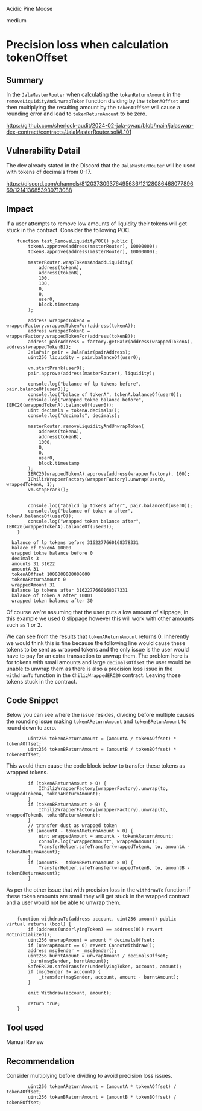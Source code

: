 Acidic Pine Moose

medium

# Precision loss when calculation tokenOffset

## Summary
In the `JalaMasterRouter` when calculating the `tokenReturnAmount` in the `removeLiquidityAndUnwrapToken` function dividing by the `tokenAOffset` and then multiplying the resulting amount by the `tokenAOffset` will cause a rounding error and lead to `tokenReturnAmount` to be zero.

https://github.com/sherlock-audit/2024-02-jala-swap/blob/main/jalaswap-dex-contract/contracts/JalaMasterRouter.sol#L101

## Vulnerability Detail
The dev already stated in the Discord that the `JalaMasterRouter` will be used with tokens of decimals from 0-17. 

https://discord.com/channels/812037309376495636/1212808646807789669/1214136853930713088

## Impact
If a user attempts to remove low amounts of liquidity their tokens will get stuck in the contract. Consider the following POC.

```solidity
    function test_RemoveLiquidityPOC() public {
        tokenA.approve(address(masterRouter), 10000000);
        tokenB.approve(address(masterRouter), 10000000);

        masterRouter.wrapTokensAndaddLiquidity(
            address(tokenA),
            address(tokenB),
            100,
            100,
            0,
            0,
            user0,
            block.timestamp
        );

        address wrappedTokenA = wrapperFactory.wrappedTokenFor(address(tokenA));
        address wrappedTokenB = wrapperFactory.wrappedTokenFor(address(tokenB));
        address pairAddress = factory.getPair(address(wrappedTokenA), address(wrappedTokenB));
        JalaPair pair = JalaPair(pairAddress);
        uint256 liquidity = pair.balanceOf(user0);

        vm.startPrank(user0);
        pair.approve(address(masterRouter), liquidity);

        console.log("balance of lp tokens before", pair.balanceOf(user0));
        console.log("balace of tokenA", tokenA.balanceOf(user0));
        console.log("wrapped tokne balance before", IERC20(wrappedTokenA).balanceOf(user0));
        uint decimals = tokenA.decimals();
        console.log("decimals", decimals);

        masterRouter.removeLiquidityAndUnwrapToken(
            address(tokenA),
            address(tokenB),
            1000,
            0,
            0,
            user0,
            block.timestamp
        );
        IERC20(wrappedTokenA).approve(address(wrapperFactory), 100);
        IChilizWrapperFactory(wrapperFactory).unwrap(user0, wrappedTokenA, 1);
        vm.stopPrank();
        

        console.log("abalcd lp tokens after", pair.balanceOf(user0));
        console.log("balance of token a after", tokenA.balanceOf(user0));
        console.log("wrapped token balance after", IERC20(wrappedTokenA).balanceOf(user0));
    }
```
```solidity
  balance of lp tokens before 3162277660168378331
  balace of tokenA 10000
  wrapped tokne balance before 0
  decimals 3
  amounts 31 31622
  amountA 31
  tokenAOffset 1000000000000000
  tokenAReturnAmount 0
  wrappedAmount 31
  Balance lp tokens after 3162277660168377331
  balance of token a after 10001
  wrapped token balance after 30
 ```
Of course we're assuming that the user puts a low amount of slippage, in this example we used 0 slippage however this will work with other amounts such as 1 or 2. 

We can see from the results that `tokenAReturnAmount` returns 0. Inherently we would think this is fine because the following line would cause these tokens to be sent as wrapped tokens and the only issue is the user would have to pay for an extra transaction to unwrap them. The problem here is for tokens with small amounts and large `decimalsOffset` the user would be unable to unwrap them as there is also a precision loss issue in the `withdrawTo` function in the `ChilizWrappedERC20` contract. Leaving those tokens stuck in the contract.

## Code Snippet
Below you can see where the issue resides, dividing before multiple causes the rounding issue making `tokenAReturnAmount` and `tokenBRetunAmount` to round down to zero.

```solidity
        uint256 tokenAReturnAmount = (amountA / tokenAOffset) * tokenAOffset;
        uint256 tokenBReturnAmount = (amountB / tokenBOffset) * tokenBOffset;
```
This would then cause the code block below to transfer these tokens as wrapped tokens.

```solidity
        if (tokenAReturnAmount > 0) {
            IChilizWrapperFactory(wrapperFactory).unwrap(to, wrappedTokenA, tokenAReturnAmount);
        }
        if (tokenBReturnAmount > 0) {
            IChilizWrapperFactory(wrapperFactory).unwrap(to, wrappedTokenB, tokenBReturnAmount);
        }
        // transfer dust as wrapped token
        if (amountA - tokenAReturnAmount > 0) {
            uint wrappedAmount = amountA - tokenAReturnAmount;
            console.log("wrappedAmount", wrappedAmount);
            TransferHelper.safeTransfer(wrappedTokenA, to, amountA - tokenAReturnAmount);
        }
        if (amountB - tokenBReturnAmount > 0) {
            TransferHelper.safeTransfer(wrappedTokenB, to, amountB - tokenBReturnAmount);
        }
  ```

As per the other issue that with precision loss in the `withdrawTo` function if these token amounts are small they will get stuck in the wrapped contract and a user would not be able to unwrap them.

```solidity

    function withdrawTo(address account, uint256 amount) public virtual returns (bool) {
        if (address(underlyingToken) == address(0)) revert NotInitialized();
        uint256 unwrapAmount = amount * decimalsOffset;
        if (unwrapAmount == 0) revert CannotWithdraw();
        address msgSender = _msgSender();
        uint256 burntAmount = unwrapAmount / decimalsOffset;
        _burn(msgSender, burntAmount);
        SafeERC20.safeTransfer(underlyingToken, account, amount);
        if (msgSender != account) {
            _transfer(msgSender, account, amount - burntAmount);
        }

        emit Withdraw(account, amount);

        return true;
    }
```


## Tool used

Manual Review

## Recommendation

Consider multiplying before dividing to avoid precision loss issues.

```solidity
        uint256 tokenAReturnAmount = (amountA * tokenAOffset) / tokenAOffset;
        uint256 tokenBReturnAmount = (amountB * tokenBOffset) / tokenBOffset;
```
